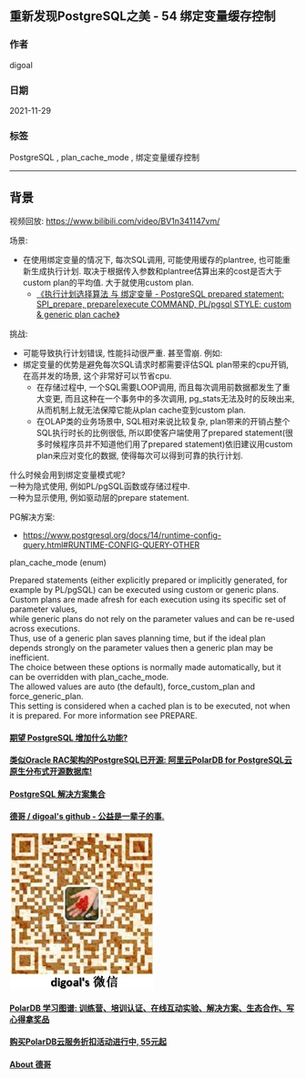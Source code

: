 ## 重新发现PostgreSQL之美 - 54 绑定变量缓存控制   
      
### 作者      
digoal      
      
### 日期      
2021-11-29       
      
### 标签      
PostgreSQL , plan_cache_mode , 绑定变量缓存控制  
      
----      
      
## 背景      
视频回放: https://www.bilibili.com/video/BV1n341147vm/       
      
场景:      
- 在使用绑定变量的情况下, 每次SQL调用, 可能使用缓存的plantree, 也可能重新生成执行计划. 取决于根据传入参数和plantree估算出来的cost是否大于custom plan的平均值. 大于就使用custom plan.  
    - [《执行计划选择算法 与 绑定变量 - PostgreSQL prepared statement: SPI_prepare, prepare|execute COMMAND, PL/pgsql STYLE: custom & generic plan cache》](../201212/20121224_01.md)    
      
挑战:      
- 可能导致执行计划错误, 性能抖动很严重. 甚至雪崩.  例如:    
- 绑定变量的优势是避免每次SQL请求时都需要评估SQL plan带来的cpu开销, 在高并发的场景, 这个非常好可以节省cpu.    
     - 在存储过程中, 一个SQL需要LOOP调用, 而且每次调用前数据都发生了重大变更, 而且这种在一个事务中的多次调用, pg_stats无法及时的反映出来, 从而机制上就无法保障它能从plan cache变到custom plan.   
     - 在OLAP类的业务场景中, SQL相对来说比较复杂, plan带来的开销占整个SQL执行时长的比例很低, 所以即使客户端使用了prepared statement(很多时候程序员并不知道他们用了prepared statement)依旧建议用custom plan来应对变化的数据, 使得每次可以得到可靠的执行计划.   
  
什么时候会用到绑定变量模式呢?     
一种为隐式使用, 例如PL/pgSQL函数或存储过程中.    
一种为显示使用, 例如驱动层的prepare statement.    
      
PG解决方案:       
- https://www.postgresql.org/docs/14/runtime-config-query.html#RUNTIME-CONFIG-QUERY-OTHER  
  
plan_cache_mode (enum)    
  
Prepared statements (either explicitly prepared or implicitly generated, for example by PL/pgSQL) can be executed using custom or generic plans.   
Custom plans are made afresh for each execution using its specific set of parameter values,   
while generic plans do not rely on the parameter values and can be re-used across executions.   
Thus, use of a generic plan saves planning time, but if the ideal plan depends strongly on the parameter values then a generic plan may be inefficient.   
The choice between these options is normally made automatically, but it can be overridden with plan_cache_mode.   
The allowed values are auto (the default), force_custom_plan and force_generic_plan.   
This setting is considered when a cached plan is to be executed, not when it is prepared. For more information see PREPARE.  
    
    
  
#### [期望 PostgreSQL 增加什么功能?](https://github.com/digoal/blog/issues/76 "269ac3d1c492e938c0191101c7238216")
  
  
#### [类似Oracle RAC架构的PostgreSQL已开源: 阿里云PolarDB for PostgreSQL云原生分布式开源数据库!](https://github.com/ApsaraDB/PolarDB-for-PostgreSQL "57258f76c37864c6e6d23383d05714ea")
  
  
#### [PostgreSQL 解决方案集合](https://yq.aliyun.com/topic/118 "40cff096e9ed7122c512b35d8561d9c8")
  
  
#### [德哥 / digoal's github - 公益是一辈子的事.](https://github.com/digoal/blog/blob/master/README.md "22709685feb7cab07d30f30387f0a9ae")
  
  
![digoal's wechat](../pic/digoal_weixin.jpg "f7ad92eeba24523fd47a6e1a0e691b59")
  
  
#### [PolarDB 学习图谱: 训练营、培训认证、在线互动实验、解决方案、生态合作、写心得拿奖品](https://www.aliyun.com/database/openpolardb/activity "8642f60e04ed0c814bf9cb9677976bd4")
  
  
#### [购买PolarDB云服务折扣活动进行中, 55元起](https://www.aliyun.com/activity/new/polardb-yunparter?userCode=bsb3t4al "e0495c413bedacabb75ff1e880be465a")
  
  
#### [About 德哥](https://github.com/digoal/blog/blob/master/me/readme.md "a37735981e7704886ffd590565582dd0")
  
